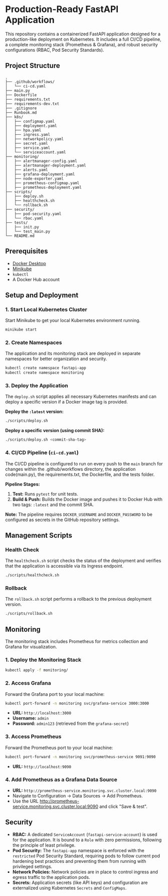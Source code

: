 # Production-Ready FastAPI Application

This repository contains a containerized FastAPI application designed for a production-like deployment on Kubernetes. It includes a full CI/CD pipeline, a complete monitoring stack (Prometheus & Grafana), and robust security configurations (RBAC, Pod Security Standards).

## Project Structure

```
.
├── .github/workflows/            
│   └── ci-cd.yaml
├── main.py                         
├── Dockerfile                      
├── requirements.txt               
├── requirements-dev.txt            
├── .gitignore                     
├── Runbook.md                      
├── k8s/                           
│   ├── configmap.yaml             
│   ├── deployment.yaml             
│   ├── hpa.yaml                   
│   ├── ingress.yaml               
│   ├── networkpolicy.yaml          
│   ├── secret.yaml                 
│   ├── service.yaml                
│   └── serviceaccount.yaml        
├── monitoring/                     
│   ├── alertmanager-config.yaml    
│   ├── alertmanager-deployment.yaml 
│   ├── alerts.yaml                 
│   ├── grafana-deployment.yaml            
│   ├── node-exporter.yaml         
│   ├── prometheus-configmap.yaml   
│   ├── prometheus-deployment.yaml 
├── scripts/                        
│   ├── deploy.sh                  
│   ├── healthcheck.sh              
│   └── rollback.sh                
├── security/                       
│   ├── pod-security.yaml          
│   └── rbac.yaml   
├── tests/                        
│   ├── init.py         
│   └── test_main.py               
└── README.md                     
```

## Prerequisites

- [Docker Desktop](https://www.docker.com/products/docker-desktop/)
- [Minikube](https://minikube.sigs.k8s.io/docs/start/)
- `kubectl`
- A Docker Hub account

## Setup and Deployment

### 1. Start Local Kubernetes Cluster
Start Minikube to get your local Kubernetes environment running.
```bash
minikube start
```

### 2. Create Namespaces
The application and its monitoring stack are deployed in separate namespaces for better organization and security.
```bash
kubectl create namespace fastapi-app
kubectl create namespace monitoring
```

### 3. Deploy the Application
The `deploy.sh` script applies all necessary Kubernetes manifests and can deploy a specific version if a Docker image tag is provided.

**Deploy the `:latest` version:**
```bash
./scripts/deploy.sh
```

**Deploy a specific version (using commit SHA):**
```bash
./scripts/deploy.sh <commit-sha-tag>
```

### 4. CI/CD Pipeline (`ci-cd.yaml`)

The CI/CD pipeline is configured to run on every push to the `main` branch for changes within the .github/workflows directory, the application code(main.py), the requirements.txt, the Dockerfile, and the tests folder. 

**Pipeline Stages:**
1.  **Test:** Runs `pytest` for unit tests.
2.  **Build & Push:** Builds the Docker image and pushes it to Docker Hub with two tags: `:latest` and the commit SHA.

**Note:** The pipeline requires `DOCKER_USERNAME` and `DOCKER_PASSWORD` to be configured as secrets in the GitHub repository settings.

## Management Scripts

### Health Check
The `healthcheck.sh` script checks the status of the deployment and verifies that the application is accessible via its Ingress endpoint.
```bash
./scripts/healthcheck.sh
```

### Rollback
The `rollback.sh` script performs a rollback to the previous deployment version.
```bash
./scripts/rollback.sh
```

## Monitoring

The monitoring stack includes Prometheus for metrics collection and Grafana for visualization.

### 1. Deploy the Monitoring Stack
```bash
kubectl apply -f monitoring/
```

### 2. Access Grafana
Forward the Grafana port to your local machine:
```bash
kubectl port-forward -n monitoring svc/grafana-service 3000:3000
```
- **URL:** `http://localhost:3000`
- **Username:** `admin`
- **Password:** `admin123` (retrieved from the `grafana-secret`)

### 3. Access Prometheus
Forward the Prometheus port to your local machine:
```bash
kubectl port-forward -n monitoring svc/prometheus-service 9091:9090
```
- **URL:** `http://localhost:9090`

### 4. Add Prometheus as a Grafana Data Source
- **URL:** `http://prometheus-service.monitoring.svc.cluster.local:9090`
- Navigate to Configuration -> Data Sources -> Add Prometheus.
- Use the URL http://prometheus-service.monitoring.svc.cluster.local:9090 and click "Save & test".

## Security

- **RBAC:** A dedicated `ServiceAccount` (`fastapi-service-account`) is used for the application. It is bound to a `Role` with zero permissions, following the principle of least privilege.
- **Pod Security:** The `fastapi-app` namespace is enforced with the `restricted` Pod Security Standard, requiring pods to follow current pod hardening best practices and preventing them from running with privileged settings.
- **Network Policies:** Network policies are in place to control ingress and egress traffic to the application pods.
- **Secrets:** Application secrets (like API keys) and configuration are externalized using Kubernetes `Secrets` and `ConfigMaps`.



